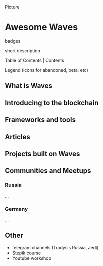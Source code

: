 Picture

# Awesome Waves

badges

short description

Table of Contents | Contents

Legend (icons for abandoned, beta, etc)

## What is Waves

## Introducing to the blockchain

## Frameworks and tools

## Articles

## Projects built on Waves

## Communities and Meetups

### Russia

...

### Germany

...

## Other

* telegram channels (Tradysis Russia, Jedi)
* Stepik course
* Youtube workshop
